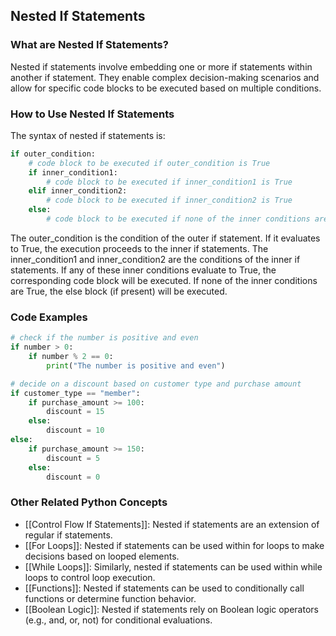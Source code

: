 ## Nested If Statements

### What are Nested If Statements?
Nested if statements involve embedding one or more if statements within another if statement. They enable complex decision-making scenarios and allow for specific code blocks to be executed based on multiple conditions.

### How to Use Nested If Statements
The syntax of nested if statements is:

```python
if outer_condition:
    # code block to be executed if outer_condition is True
    if inner_condition1:
        # code block to be executed if inner_condition1 is True
    elif inner_condition2:
        # code block to be executed if inner_condition2 is True
    else:
        # code block to be executed if none of the inner conditions are True
```

The outer_condition is the condition of the outer if statement. If it evaluates to True, the execution proceeds to the inner if statements. The inner_condition1 and inner_condition2 are the conditions of the inner if statements. If any of these inner conditions evaluate to True, the corresponding code block will be executed. If none of the inner conditions are True, the else block (if present) will be executed.

### Code Examples
```python
# check if the number is positive and even
if number > 0:
    if number % 2 == 0:
        print("The number is positive and even")
```

```python
# decide on a discount based on customer type and purchase amount
if customer_type == "member":
    if purchase_amount >= 100:
        discount = 15
    else:
        discount = 10
else:
    if purchase_amount >= 150:
        discount = 5
    else:
        discount = 0
```

### Other Related Python Concepts

- [[Control Flow If Statements]]: Nested if statements are an extension of regular if statements.
- [[For Loops]]: Nested if statements can be used within for loops to make decisions based on looped elements.
- [[While Loops]]: Similarly, nested if statements can be used within while loops to control loop execution.
- [[Functions]]: Nested if statements can be used to conditionally call functions or determine function behavior.
- [[Boolean Logic]]: Nested if statements rely on Boolean logic operators (e.g., and, or, not) for conditional evaluations.